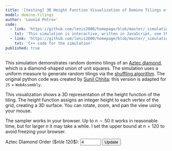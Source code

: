 ```yaml
---
title: '[testing] 3D Height Function Visualization of Domino Tilings of the Aztec Diamond'
model: domino-tilings
author: 'Leonid Petrov'
code:
  - link: 'https://github.com/lenis2000/homepage/blob/master/_simulations/domino_tilings/2025-03-31-aztec-uniform-3d.md'
    txt: 'This simulation is interactive, written in JavaScript, see the source code of this page at the link'
  - link: 'https://github.com/lenis2000/homepage/blob/master/_simulations/domino_tilings/2025-03-31-aztec-uniform-3d.cpp'
    txt: 'C++ code for the simulation'
published: true
---
```


<style>
  /* Ensure the canvas scales fully on wide screens and remains responsive on mobile */
  #aztec-canvas {
    width: 100%;
    height: 80vh; /* Use 80% of viewport height on large screens */
    vertical-align: top; /* Align media to the top */
  }
  @media (max-width: 576px) {
    #aztec-canvas {
      height: 60vh; /* Reduce height on smaller devices */
      vertical-align: top; /* Maintain top alignment on mobile */
    }
  }
</style>

<script src="https://cdn.jsdelivr.net/npm/three@0.132.2/build/three.min.js"></script>
<script src="https://cdn.jsdelivr.net/npm/three@0.132.2/examples/js/controls/OrbitControls.js"></script>
<script src="/js/2025-03-31-aztec-uniform-3d.js"></script>

This simulation demonstrates random domino tilings of an <a href="https://mathworld.wolfram.com/AztecDiamond.html">Aztec diamond</a>, which is a diamond-shaped union of unit squares. The simulation uses a uniform measure to generate random tilings via the <a href="https://arxiv.org/abs/math/0111034">shuffling algorithm</a>. The original python code was created by <a href="https://www.durham.ac.uk/staff/sunil-chhita/">Sunil Chhita</a>; this version is adapted for <code>JS</code> + <code>WebAssembly</code>.

This visualization shows a 3D representation of the height function of the tiling. The height function assigns an integer height to each vertex of the grid, creating a 3D surface. You can rotate, zoom, and pan the view using your mouse.

The sampler works in your browser. Up to $n \sim 50$ it works in reasonable time, but for larger $n$ it may take a while.
I set the upper bound at $n=120$ to avoid freezing your browser.

<!-- Controls to change n -->
<div style="margin-bottom: 10px;">
  <label for="n-input">Aztec Diamond Order ($n\le 120$): </label>
  <!-- Updated input: starting value 4, even numbers only (step=2), three-digit window (size=3), maximum 120 -->
  <input id="n-input" type="number" value="4" min="2" step="2" max="120" size="3">
  <button id="update-btn">Update</button>
</div>

<!-- Progress indicator (polling progress from the C++ code via getProgress) -->
<div id="progress-indicator" style="margin-bottom: 10px; font-weight: bold;"></div>

<div class="row">
  <div class="col-12">
    <!-- The canvas container for Three.js rendering -->
    <div id="aztec-canvas"></div>
  </div>
</div>

<script>
Module.onRuntimeInitialized = async function() {
  // Wrap exported functions asynchronously.
  const simulateAztec = Module.cwrap('simulateAztec', 'number', ['number'], {async: true});
  const freeString = Module.cwrap('freeString', null, ['number']);
  const getProgress = Module.cwrap('getProgress', 'number', []);

  const progressElem = document.getElementById("progress-indicator");
  let progressInterval;
  
  // Three.js variables
  let scene, camera, renderer, controls;
  let dominoGroup; // Group to hold all domino meshes
  
  // Initialize Three.js scene
  function initThreeJS() {
    // Create scene
    scene = new THREE.Scene();
    scene.background = new THREE.Color(0xf0f0f0);
    
    // Get canvas container and its dimensions
    const container = document.getElementById('aztec-canvas');
    const width = container.clientWidth;
    const height = container.clientHeight;
    
    // Create renderer
    renderer = new THREE.WebGLRenderer({ antialias: true });
    renderer.setSize(width, height);
    renderer.setPixelRatio(window.devicePixelRatio);
    container.innerHTML = '';
    container.appendChild(renderer.domElement);
    
    // Create camera (orthographic for isometric-like view)
    const frustumSize = 100;
    const aspect = width / height;
    camera = new THREE.OrthographicCamera(
      frustumSize * aspect / -2, 
      frustumSize * aspect / 2, 
      frustumSize / 2, 
      frustumSize / -2, 
      1, 
      1000
    );
    camera.position.set(50, 50, 50);
    camera.lookAt(0, 0, 0);
    
    // Add lighting
    const ambientLight = new THREE.AmbientLight(0xffffff, 0.5);
    scene.add(ambientLight);
    
    const directionalLight = new THREE.DirectionalLight(0xffffff, 0.8);
    directionalLight.position.set(1, 1, 1).normalize();
    scene.add(directionalLight);
    
    // Add orbit controls for user interaction
    controls = new THREE.OrbitControls(camera, renderer.domElement);
    controls.enableDamping = true;
    controls.dampingFactor = 0.25;
    controls.screenSpacePanning = true;
    
    // Create a group for all domino meshes
    dominoGroup = new THREE.Group();
    scene.add(dominoGroup);
    
    // Add axes helper for orientation
    const axesHelper = new THREE.AxesHelper(10);
    scene.add(axesHelper);
    
    // Handle window resize
    window.addEventListener('resize', onWindowResize);
    
    // Start animation loop
    animate();
  }
  
  // Window resize handler
  function onWindowResize() {
    const container = document.getElementById('aztec-canvas');
    const width = container.clientWidth;
    const height = container.clientHeight;
    
    const aspect = width / height;
    const frustumSize = 100;
    
    camera.left = frustumSize * aspect / -2;
    camera.right = frustumSize * aspect / 2;
    camera.top = frustumSize / 2;
    camera.bottom = frustumSize / -2;
    
    camera.updateProjectionMatrix();
    renderer.setSize(width, height);
  }
  
  // Animation loop
  function animate() {
    requestAnimationFrame(animate);
    controls.update();
    renderer.render(scene, camera);
  }
  
  // Initialize Three.js on page load
  initThreeJS();

  // Start polling the progress counter from C++.
  function startProgressPolling() {
    progressElem.innerText = "Sampling... (0%)";
    progressInterval = setInterval(() => {
      const progress = getProgress();
      progressElem.innerText = "Sampling... (" + progress + "%)";
      if (progress >= 100) {
        clearInterval(progressInterval);
      }
    }, 100);
  }

  // Update the visualization for a given n.
  async function updateVisualization(n) {
    // Clear any previous simulation.
    while (dominoGroup.children.length > 0) {
      const mesh = dominoGroup.children[0];
      dominoGroup.remove(mesh);
      mesh.geometry.dispose();
      mesh.material.dispose();
    }
    
    // Start the progress indicator.
    startProgressPolling();
    
    // Set a timeout to handle potential freezes
    const timeoutMs = 60000; // 60 seconds timeout
    let timeoutId;
    
    try {
      // Create a timeout promise that rejects after timeoutMs
      const timeout = new Promise((_, reject) => {
        timeoutId = setTimeout(() => {
          reject(new Error("Simulation timed out"));
        }, timeoutMs);
      });
      
      // Race the simulation against the timeout
      const ptrPromise = simulateAztec(n);
      let ptr;
      try {
        ptr = await Promise.race([ptrPromise, timeout]);
      } catch (error) {
        throw new Error(`WebAssembly error: n=${n} is too large. Try a smaller value.`);
      }
      
      // Clear the timeout since we didn't hit it
      clearTimeout(timeoutId);
      
      // Check if ptr is valid
      if (!ptr) {
        throw new Error(`Invalid memory pointer returned. Try a smaller value of n.`);
      }
      
      // Get string from memory
      let jsonStr;
      try {
        jsonStr = Module.UTF8ToString(ptr);
        freeString(ptr);
      } catch (error) {
        throw new Error(`Memory access error: ${error.message}. Try a smaller value of n.`);
      }

      let dominoFaces;
      try {
        dominoFaces = JSON.parse(jsonStr);
      } catch (e) {
        console.error("Error parsing JSON:", e, jsonStr);
        progressElem.innerText = "Error parsing simulation results";
        clearInterval(progressInterval);
        return;
      }
      
      // Check if the response contains an error message
      if (dominoFaces.error) {
        throw new Error(`Simulation error: ${dominoFaces.error}`);
      }
      
      // Validate the data structure
      if (!Array.isArray(dominoFaces) || dominoFaces.length === 0) {
        throw new Error("Invalid simulation data: empty or not an array");
      }
      
      // Determine the scale based on the size of the diamond
      const scale = 60 / (2 * n); // Scale to fit nicely within the camera view
      
      // Create face colors
      const colors = {
        "blue": 0x4363d8,
        "green": 0x3cb44b, 
        "red": 0xe6194b,
        "yellow": 0xffe119
      };
      
      // Create meshes for each domino face
      let facesProcessed = 0;
      const totalFaces = dominoFaces.length;
      const batchSize = 500; // Process faces in batches to avoid UI freezing
      
      function processBatch(startIdx) {
        const endIdx = Math.min(startIdx + batchSize, totalFaces);
        
        for (let i = startIdx; i < endIdx; i++) {
          const face = dominoFaces[i];
          
          // Skip faces with missing or invalid data
          if (!face || !face.color || !Array.isArray(face.vertices) || face.vertices.length !== 4) {
            console.warn("Skipping invalid face at index", i);
            continue;
          }
          
          try {
            const geometry = new THREE.BufferGeometry();
            
            // Extract vertices
            const vertices = face.vertices;
            
            // Create flatten array for the position attribute
            const positions = [];
            for (const vertex of vertices) {
              if (!Array.isArray(vertex) || vertex.length !== 3) {
                throw new Error("Invalid vertex data");
              }
              positions.push(vertex[0] * scale, vertex[2] * scale, vertex[1] * scale); // Note: y and z are swapped for better 3D view
            }
            
            // Set position attribute
            geometry.setAttribute('position', new THREE.Float32BufferAttribute(positions, 3));
            
            // Set indices for the face triangulation (assuming vertices are in counter-clockwise order)
            geometry.setIndex([0, 1, 2, 0, 2, 3]);
            
            // Calculate face normal
            geometry.computeVertexNormals();
            
            // Create material with the specified color
            const material = new THREE.MeshStandardMaterial({
              color: colors[face.color] || 0x808080,
              side: THREE.DoubleSide,
              flatShading: true
            });
            
            // Create mesh and add it to the group
            const mesh = new THREE.Mesh(geometry, material);
            dominoGroup.add(mesh);
          } catch (error) {
            console.error("Error processing face at index", i, error);
          }
        }
        
        facesProcessed = endIdx;
        
        // Update progress based on face processing
        if (facesProcessed < totalFaces) {
          progressElem.innerText = `Rendering... (${Math.floor((facesProcessed / totalFaces) * 100)}%)`;
          requestAnimationFrame(() => processBatch(endIdx));
        } else {
          // All faces processed
          finishVisualization();
        }
      }
      
      // Start processing faces in batches
      progressElem.innerText = "Rendering... (0%)";
      processBatch(0);
      
      function finishVisualization() {
        // Center the domino group
        dominoGroup.position.set(0, 0, 0);
        
        // Adjust camera for the new model
        camera.position.set(n * scale, n * scale, n * scale);
        camera.lookAt(0, 0, 0);
        controls.update();
        
        // Clear progress indicator once done.
        progressElem.innerText = "";
        clearInterval(progressInterval);
      }
    } catch (error) {
      console.error("Simulation error:", error);
      clearTimeout(timeoutId);
      clearInterval(progressInterval);
      progressElem.innerText = `Error: ${error.message}. Try a smaller value of n.`;
      
      // Create a basic placeholder visualization
      const geometry = new THREE.BoxGeometry(10, 1, 10);
      const material = new THREE.MeshBasicMaterial({ color: 0xff0000, wireframe: true });
      const errorMesh = new THREE.Mesh(geometry, material);
      dominoGroup.add(errorMesh);
    }
  }

  // Setup the update button.
  document.getElementById("update-btn").addEventListener("click", () => {
    const inputField = document.getElementById("n-input");
    const n = parseInt(inputField.value, 10);

    // Check for a valid positive even number.
    if (isNaN(n) || n < 2) {
      alert("Please enter a valid positive even number for n (n ≥ 2).");
      return;
    }
    if (n % 2 !== 0) {
      alert("Please enter an even number for n.");
      return;
    }
    if (n > 120) {
      alert("Please enter a number no greater than 120.");
      return;
    }
    updateVisualization(n);
  });

  // Run an initial simulation.
  const initialN = parseInt(document.getElementById("n-input").value, 10);
  updateVisualization(initialN);
};
</script>
